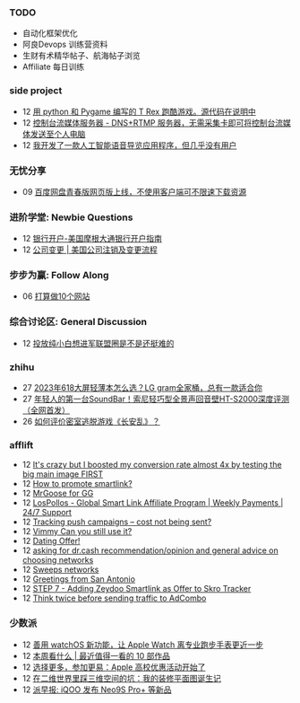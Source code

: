 ### TODO
-  自动化框架优化
-  阿良Devops 训练营资料
-  生财有术精华帖子、航海帖子浏览
-  Affiliate 每日训练

### side project
<!-- sideproject:START -->
-  12 [用 python 和 Pygame 编写的 T Rex 跑酷游戏。源代码在说明中](https://www.youtube.com/watch?v=pZySIXSelCA)
-  12 [控制台流媒体服务器 - DNS+RTMP 服务器，无需采集卡即可将控制台流媒体发送至个人电脑](https://github.com/Aioros/console-streaming-server)
-  12 [我开发了一款人工智能语音导览应用程序，但几乎没有用户](https://www.reddit.com/r/SideProject/comments/18gpp0e/ive_built_an_ai_audio_tour_app_but_have_almost_no/)<!-- sideproject:END -->


### 无忧分享
<!-- ruyo:START -->
-  09 [百度网盘青春版网页版上线，不使用客户端可不限速下载资源](https://51.ruyo.net/18709.html)<!-- ruyo:END -->

### 进阶学堂: Newbie Questions
<!-- advertcn1:START -->
-  12 [银行开户-美国摩根大通银行开户指南](https://www.advertcn.com/thread-115689-1-1.html)
-  12 [公司变更 | 美国公司注销及变更流程](https://www.advertcn.com/thread-115688-1-1.html)<!-- advertcn1:END -->

### 步步为赢: Follow Along
<!-- advertcn2:START -->
-  06 [打算做10个网站](https://www.advertcn.com/thread-115247-1-1.html)<!-- advertcn2:END -->

### 综合讨论区: General Discussion
<!-- advertcn3:START -->
-  12 [投放纯小白想进军联盟圈是不是还挺难的](https://www.advertcn.com/thread-115691-1-1.html)<!-- advertcn3:END -->


### zhihu
<!-- zhihu:START -->
-  27 [2023年618大屏轻薄本怎么选？LG gram全家桶，总有一款适合你](http://zhuanlan.zhihu.com/p/632641888?utm_campaign=rss&utm_medium=rss&utm_source=rss&utm_content=title)
-  27 [年轻人的第一台SoundBar！索尼轻巧型全景声回音壁HT-S2000深度评测（全网首发）](http://zhuanlan.zhihu.com/p/630990296?utm_campaign=rss&utm_medium=rss&utm_source=rss&utm_content=title)
-  26 [如何评价密室逃脱游戏《长安乱》？](http://www.zhihu.com/question/563950552/answer/3045961312?utm_campaign=rss&utm_medium=rss&utm_source=rss&utm_content=title)<!-- zhihu:END -->

### afflift
<!-- afflift:START -->
-  12 [It&#39;s crazy but I boosted my conversion rate almost 4x by testing the big main image FIRST](https://afflift.com/f/threads/its-crazy-but-i-boosted-my-conversion-rate-almost-4x-by-testing-the-big-main-image-first.13366/)
-  12 [How to promote smartlink?](https://afflift.com/f/threads/how-to-promote-smartlink.13430/)
-  12 [MrGoose for GG](https://afflift.com/f/threads/mrgoose-for-gg.13448/)
-  12 [LosPollos - Global Smart Link Affiliate Program | Weekly Payments | 24/7 Support](https://afflift.com/f/threads/lospollos-global-smart-link-affiliate-program-weekly-payments-24-7-support.1702/)
-  12 [Tracking push campaigns – cost not being sent?](https://afflift.com/f/threads/tracking-push-campaigns-%E2%80%93-cost-not-being-sent.13443/)
-  12 [Vimmy Can you still use it?](https://afflift.com/f/threads/vimmy-can-you-still-use-it.13446/)
-  12 [Dating Offer!](https://afflift.com/f/threads/dating-offer.13453/)
-  12 [asking for dr.cash recommendation/opinion and general advice on choosing networks](https://afflift.com/f/threads/asking-for-dr-cash-recommendation-opinion-and-general-advice-on-choosing-networks.13298/)
-  12 [Sweeps networks](https://afflift.com/f/threads/sweeps-networks.13416/)
-  12 [Greetings from San Antonio](https://afflift.com/f/threads/greetings-from-san-antonio.13321/)
-  12 [STEP 7 - Adding Zeydoo Smartlink as Offer to Skro Tracker](https://afflift.com/f/threads/step-7-adding-zeydoo-smartlink-as-offer-to-skro-tracker.12317/)
-  12 [Think twice before sending traffic to AdCombo](https://afflift.com/f/threads/think-twice-before-sending-traffic-to-adcombo.13379/)<!-- afflift:END -->

### 少数派
<!-- sspai:START -->
-  12 [善用 watchOS 新功能，让 Apple Watch 离专业跑步手表更近一步](https://sspai.com/prime/story/watchos-running-stats-explained)
-  12 [本周看什么 | 最近值得一看的 10 部作品](https://sspai.com/post/90439)
-  12 [选择更多，参加更易：Apple 高校优惠活动开始了](https://sspai.com/post/90436)
-  12 [在二维世界里踩三维空间的坑：我的装修平面图诞生记](https://sspai.com/post/89268)
-  12 [派早报: iQOO 发布 Neo9S Pro+ 等新品](https://sspai.com/post/90417)<!-- sspai:END -->
